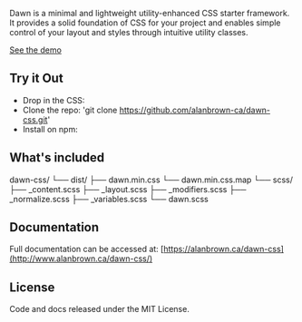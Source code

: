 Dawn is a minimal and lightweight utility-enhanced CSS starter framework. It provides a solid foundation of CSS for your project and enables simple control of your layout and styles through intuitive utility classes.

[See the demo](http://www.alanbrown.ca/dawn-css/)

## Try it Out
- Drop in the CSS:
- Clone the repo: 'git clone https://github.com/alanbrown-ca/dawn-css.git'
- Install on npm:

## What's included
dawn-css/
└── dist/
    ├── dawn.min.css
    └── dawn.min.css.map
└── scss/
    ├── _content.scss
    ├── _layout.scss
    ├── _modifiers.scss
    ├── _normalize.scss
    ├── _variables.scss
    └── dawn.scss

## Documentation
Full documentation can be accessed at: [https://alanbrown.ca/dawn-css](http://www.alanbrown.ca/dawn-css/)

## License
Code and docs released under the MIT License.
